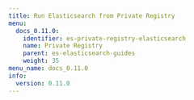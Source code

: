 ```yaml
---
title: Run Elasticsearch from Private Registry
menu:
  docs_0.11.0:
    identifier: es-private-registry-elasticsearch
    name: Private Registry
    parent: es-elasticsearch-guides
    weight: 35
menu_name: docs_0.11.0
info:
  version: 0.11.0
---
```


